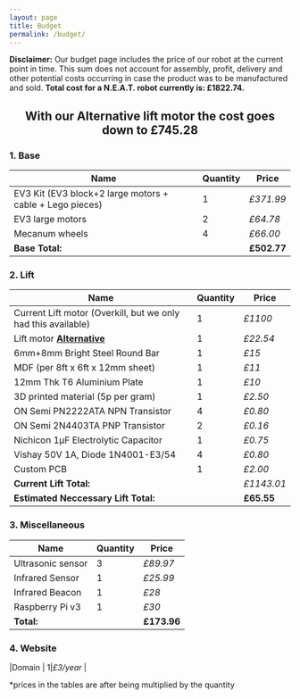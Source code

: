 ```yaml
---
layout: page
title: Budget
permalink: /budget/
---
```


**Disclaimer:** Our budget page includes the price of our robot at the current point in time. This sum does not account for assembly, profit, delivery and other potential costs occurring in case the product was to be manufactured and sold. 
**Total cost for a N.E.A.T. robot currently  is: £1822.74.**
<center><h2>With our Alternative lift motor the cost goes down to  £745.28</h2></center >

<h3>1. Base</h3>

| Name | Quantity| Price|
|--|--|--|
|EV3 Kit (EV3 block+2 large motors + cable + Lego pieces)  | 1|_£371.99_ |
|EV3 large motors  | 2|_£64.78_ |
|Mecanum wheels  | 4|_£66.00_ |
|**Base Total:**  | |**£502.77** |

<h3>2. Lift</h3>

| Name | Quantity| Price|
|--|--|--|
|Current Lift motor (Overkill, but we only had this available) | 1| _£1100_ |
|Lift motor  <a href="https://uk.rs-online.com/web/p/dc-geared-motors/2389670/">**Alternative**</a>| 1| _£22.54_ |
|6mm+8mm Bright Steel Round Bar | 1|_£15_ |
|MDF (per 8ft x 6ft x 12mm sheet)  | 1|_£11_ |
|12mm Thk T6 Aluminium Plate  | 1|_£10_ |
|3D printed material (5p per gram)  | 1| _£2.50_ |
|ON Semi PN2222ATA NPN Transistor  | 4|_£0.80_ |
|ON Semi 2N4403TA PNP Transistor   | 2|_£0.16_ |
|Nichicon 1μF Electrolytic Capacitor | 1|_£0.75_ |
|Vishay 50V 1A, Diode 1N4001-E3/54  | 4| _£0.80_ |
|Custom PCB| 1|_£2.00_ |
|**Current Lift Total:**  | |_£1143.01_ |
|**Estimated Neccessary Lift Total:**  | |**£65.55** |

<h3>3. Miscellaneous</h3>

| Name | Quantity| Price|
|--|--|--|
|Ultrasonic sensor  | 3|_£89.97_ |
|Infrared Sensor  | 1|_£25.99_ |
|Infrared Beacon  | 1|_£28_ |
|Raspberry Pi v3  | 1|_£30_ |
|**Total:**  | |**£173.96** |

<h3>4. Website</h3>

|Domain | 1|_£3/year_ |

*prices in the tables are after being multiplied by the quantity 
